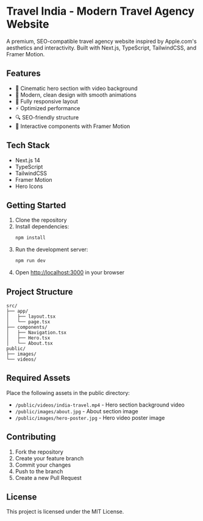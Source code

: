 # Travel India - Modern Travel Agency Website

A premium, SEO-compatible travel agency website inspired by Apple.com's aesthetics and interactivity. Built with Next.js, TypeScript, TailwindCSS, and Framer Motion.

## Features

- 🎥 Cinematic hero section with video background
- 🎨 Modern, clean design with smooth animations
- 📱 Fully responsive layout
- ⚡ Optimized performance
- 🔍 SEO-friendly structure
- 🎯 Interactive components with Framer Motion

## Tech Stack

- Next.js 14
- TypeScript
- TailwindCSS
- Framer Motion
- Hero Icons

## Getting Started

1. Clone the repository
2. Install dependencies:
   ```bash
   npm install
   ```
3. Run the development server:
   ```bash
   npm run dev
   ```
4. Open [http://localhost:3000](http://localhost:3000) in your browser

## Project Structure

```
src/
├── app/
│   ├── layout.tsx
│   └── page.tsx
├── components/
│   ├── Navigation.tsx
│   ├── Hero.tsx
│   └── About.tsx
public/
├── images/
└── videos/
```

## Required Assets

Place the following assets in the public directory:

- `/public/videos/india-travel.mp4` - Hero section background video
- `/public/images/about.jpg` - About section image
- `/public/images/hero-poster.jpg` - Hero video poster image

## Contributing

1. Fork the repository
2. Create your feature branch
3. Commit your changes
4. Push to the branch
5. Create a new Pull Request

## License

This project is licensed under the MIT License.
